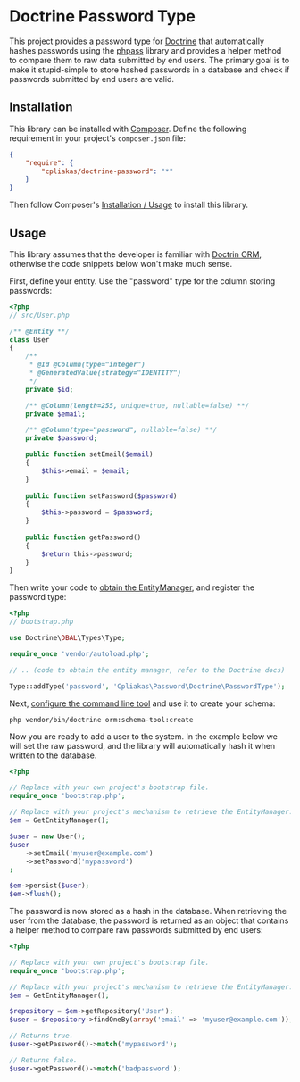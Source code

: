 # Doctrine Password Type

This project provides a password type for [Doctrine](http://www.doctrine-project.org/) that
automatically hashes passwords using the [phpass](https://github.com/rchouinard/phpass) library
and provides a helper method to compare them to raw data submitted by end users. The primary goal
is to make it stupid-simple to store hashed passwords in a database and check if passwords
submitted by end users are valid.

## Installation

This library can be installed with [Composer](http://gtcomposer.org). Define the following
requirement in your project's `composer.json` file:

``` json
{
    "require": {
        "cpliakas/doctrine-password": "*"
    }
}
```

Then follow Composer's [Installation / Usage](https://github.com/composer/composer#installation--usage)
to install this library.

## Usage

This library assumes that the developer is familiar with [Doctrin ORM](http://docs.doctrine-project.org/projects/doctrine-orm/en/latest/index.html),
otherwise the code snippets below won't make much sense.

First, define your entity. Use the "password" type for the column storing passwords:

``` php
<?php
// src/User.php

/** @Entity **/
class User
{
    /**
     * @Id @Column(type="integer")
     * @GeneratedValue(strategy="IDENTITY")
     */
    private $id;

    /** @Column(length=255, unique=true, nullable=false) **/
    private $email;

    /** @Column(type="password", nullable=false) **/
    private $password;

    public function setEmail($email)
    {
        $this->email = $email;
    }
    
    public function setPassword($password)
    {
        $this->password = $password;
    }
    
    public function getPassword()
    {
        $return this->password;
    }
}

```

Then write your code to [obtain the EntityManager](http://docs.doctrine-project.org/projects/doctrine-orm/en/latest/tutorials/getting-started.html#obtaining-the-entitymanager),
and register the password type:

``` php
<?php
// bootstrap.php

use Doctrine\DBAL\Types\Type;

require_once 'vendor/autoload.php';

// .. (code to obtain the entity manager, refer to the Doctrine docs)

Type::addType('password', 'Cpliakas\Password\Doctrine\PasswordType');

```

Next, [configure the command line tool](http://docs.doctrine-project.org/projects/doctrine-orm/en/latest/reference/configuration.html#setting-up-the-commandline-tool)
and use it to create your schema:

```
php vendor/bin/doctrine orm:schema-tool:create
```

Now you are ready to add a user to the system. In the example below we will set the
raw password, and the library will automatically hash it when written to the database.

``` php
<?php

// Replace with your own project's bootstrap file.
require_once 'bootstrap.php';

// Replace with your project's mechanism to retrieve the EntityManager.
$em = GetEntityManager();

$user = new User();
$user
    ->setEmail('myuser@example.com')
    ->setPassword('mypassword')
;

$em->persist($user);
$em->flush();

```

The password is now stored as a hash in the database. When retrieving the user from the database,
the password is returned as an object that contains a helper method to compare raw passwords
submitted by end users:

``` php
<?php

// Replace with your own project's bootstrap file.
require_once 'bootstrap.php';

// Replace with your project's mechanism to retrieve the EntityManager.
$em = GetEntityManager();

$repository = $em->getRepository('User');
$user = $repository->findOneBy(array('email' => 'myuser@example.com'));

// Returns true.
$user->getPassword()->match('mypassword');

// Returns false.
$user->getPassword()->match('badpassword');

```
